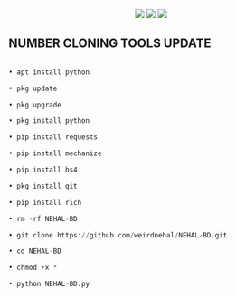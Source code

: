 
<p align="center">
  <img src="https://img.shields.io/badge/Author-weirdnehal-cyan?style=flat-square">
  <img src="https://img.shields.io/badge/Open%20Source-Yes-cyan?style=flat-square">
  <img src="https://img.shields.io/badge/Written%20In-Python-cyan?style=flat-square">
</p>

## NUMBER CLONING TOOLS UPDATE

```Python

• apt install python

• pkg update

• pkg upgrade

• pkg install python

• pip install requests

• pip install mechanize

• pip install bs4

• pkg install git

• pip install rich

• rm -rf NEHAL-BD 

• git clone https://github.com/weirdnehal/NEHAL-BD.git

• cd NEHAL-BD

• chmod +x *

• python NEHAL-BD.py



